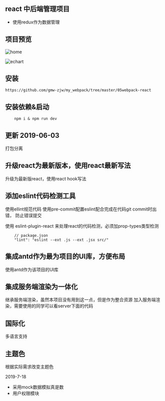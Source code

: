 ## react 中后端管理项目

 - 使用redux作为数据管理

## 项目预览

![home](https://gaomingwei.xyz/wp-content/uploads/2019/07/WX20190723-151641.png)

![echart](https://gaomingwei.xyz/wp-content/uploads/2019/07/WX20190723-145607.png)

## 安装 
```
https://github.com/gmw-zjw/my_webpack/tree/master/05webpack-react
```
## 安装依赖&启动

```
    npm i & npm run dev
```

## 更新 2019-06-03

打包分离

## 升级react为最新版本，使用react最新写法

升级为最新版react，使用react hook写法

## 添加eslint代码检测工具

使用ellint规范代码
使用pre-commit配置eslint配合完成在代码git commit时出错， 防止错误提交

使用 eslint-plugin-react 来处理react的代码检测，必须加prop-types类型检测

```
    // package.json
    "lint": "eslint --ext .js --ext .jsx src/"
```

## 集成antd作为最为项目的UI库，方便布局
使用antd作为该项目的UI库

## 集成服务端渲染为一体化
  继承服务端渲染，虽然本项目没有用到这一点，但是作为整合资源 加入服务端渲染，需要使用的同学可以看server下面的代码

## 国际化
  多语言支持

## 主题色
  根据实际需求改变主题色

2019-7-18 

  - 采用mock数据模拟真是数
  - 用户权限模块

